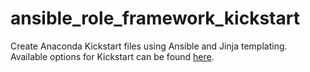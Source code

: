 # ansible_role_framework_kickstart

Create Anaconda Kickstart files using Ansible and Jinja templating. Available options for Kickstart can be found [here](https://pykickstart.readthedocs.io/en/latest/kickstart-docs.html).
